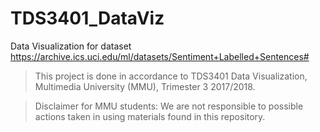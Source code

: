 # TDS3401_DataViz
Data Visualization for dataset https://archive.ics.uci.edu/ml/datasets/Sentiment+Labelled+Sentences#

> This project is done in accordance to TDS3401 Data Visualization, Multimedia University (MMU), Trimester 3 2017/2018.

> Disclaimer for MMU students: We are not responsible to possible actions taken in using materials found in this repository.
